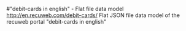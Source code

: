 #"debit-cards‎ in english" - Flat file data model
http://en.recuweb.com/debit-cards‎/
Flat JSON file data model of the recuweb portal "debit-cards‎ in english"
